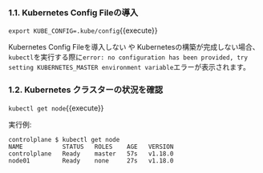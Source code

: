 
### 1.1. Kubernetes Config Fileの導入
`export KUBE_CONFIG=.kube/config`{{execute}}

Kubernetes Config Fileを導入しない や Kubernetesの構築が完成しない場合、`kubectl`を実行する際に`error: no configuration has been provided, try setting KUBERNETES_MASTER environment variable`エラーが表示されます。

### 1.2. Kubernetes クラスターの状況を確認
`kubectl get node`{{execute}}

実行例:
```
controlplane $ kubectl get node
NAME           STATUS   ROLES    AGE   VERSION
controlplane   Ready    master   57s   v1.18.0
node01         Ready    none     27s   v1.18.0
```
